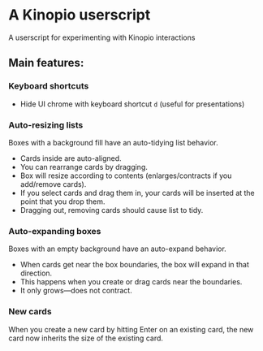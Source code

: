 # A Kinopio userscript

A userscript for experimenting with Kinopio interactions

## Main features:

### Keyboard shortcuts

- Hide UI chrome with keyboard shortcut `d` (useful for presentations)

### Auto-resizing lists

Boxes with a background fill have an auto-tidying list behavior.

- Cards inside are auto-aligned.
- You can rearrange cards by dragging.
- Box will resize according to contents (enlarges/contracts if you add/remove cards).
- If you select cards and drag them in, your cards will be inserted at the point that you drop them.
- Dragging out, removing cards should cause list to tidy.

### Auto-expanding boxes

Boxes with an empty background have an auto-expand behavior.

- When cards get near the box boundaries, the box will expand in that direction.
- This happens when you create or drag cards near the boundaries.
- It only grows—does not contract.

### New cards

When you create a new card by hitting Enter on an existing card, the new card now inherits
the size of the existing card.
